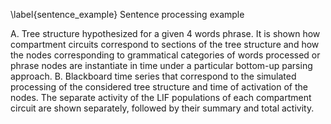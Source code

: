 \label{sentence_example} Sentence processing example

A. Tree structure hypothesized for a given 4 words phrase. It is shown how compartment circuits correspond to sections of the tree structure and how the nodes corresponding to grammatical categories of words processed or phrase nodes are instantiate in time under a particular bottom-up parsing approach. B. Blackboard time series that correspond to the simulated processing of the considered tree structure and time of activation of the nodes. The separate activity of the LIF populations of each compartment circuit are shown separately, followed by their summary and total activity.